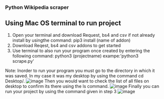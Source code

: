 ### Python Wikipedia scraper
## Using Mac OS terminal to run project
1. Open your terminal and download Request, bs4 and csv if not already install by usingthe command:
				pip3 install (name of addon) 
2. Download Reqest, bs4 and csv addons to get started
3. Use terminal to also run your program once created by entering the following command: python3 (projectname)
		exampe:'python3 scrape.py' 
		
		
Note: Inorder to run your program you must go to the directory in which it was saved.
In my case it was my desktop by using the command cd Desktop/.
![image](https://user-images.githubusercontent.com/15113992/58346795-fb83f980-7e29-11e9-96d5-106b1d69f185.png)
Then you would want to check the list of all files on desktop to confirm its there using the ls command. 
![image](https://user-images.githubusercontent.com/15113992/58346927-73522400-7e2a-11e9-8c60-ee8193045938.png)
Finally you can run your project by using the command given in step 3
![image](https://user-images.githubusercontent.com/15113992/58346983-9ed50e80-7e2a-11e9-9af8-7c5f09088204.png)
